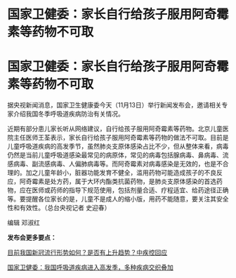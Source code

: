 # 国家卫健委：家长自行给孩子服用阿奇霉素等药物不可取

# 国家卫健委：家长自行给孩子服用阿奇霉素等药物不可取

据央视新闻消息，国家卫生健康委今天（11月13日）举行新闻发布会，邀请相关专家介绍我国冬季呼吸道疾病防治有关情况。

近期有部分患儿家长听从网络建议，自行给孩子服用阿奇霉素等药物。北京儿童医院主任医师王荃表示，家长自行给孩子服用阿奇霉素等药物的做法不可取。目前是儿童呼吸道疾病的高发季节，虽然肺炎支原体感染占比不少，但从整体来看，病毒仍然是当前儿童呼吸道感染最常见的病原体，常见的病毒包括腺病毒、鼻病毒、流感病毒、副流感病毒、人偏肺病毒等。而阿奇霉素对病毒感染是无效的，也是不合理的。加之儿童年龄小，脏器功能发育不健全，滥用药物可能造成孩子的不良反应，阿奇霉素是处方药，属于大环内酯类抗菌药物，是肺炎支原体感染的首选药物，应在医师或药师的指导下规范使用，包括剂量合适、疗程适宜、给药途径正确等。要提醒各位家长的是，儿童不是成人的缩小版，用药不能随意，要关注其安全性和有效性。（总台央视记者
史迎春）

编辑 邓淑红

**发布会更多要点：**

[目前我国新冠流行形势如何？是否有上升趋势？中疾控回应](https://new.qq.com/rain/a/20231113A05X2F00)

[国家卫健委：我国呼吸道疾病进入高发季，多种疾病交织叠加](https://new.qq.com/rain/a/20231113A05IL400)

